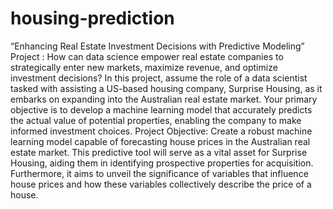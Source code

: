 # housing-prediction
“Enhancing Real Estate Investment Decisions with Predictive Modeling”
Project : How can data science empower real estate companies to strategically enter new markets, maximize revenue, and optimize investment decisions?
In this project, assume the role of a data scientist tasked with assisting a US-based housing company, Surprise Housing, as it embarks on expanding into the Australian real estate market. Your primary objective is to develop a machine learning model that accurately predicts the actual value of potential properties, enabling the company to make informed investment choices.
Project Objective: Create a robust machine learning model capable of forecasting house prices in the Australian real estate market. This predictive tool will serve as a vital asset for Surprise Housing, aiding them in identifying prospective properties for acquisition. Furthermore, it aims to unveil the significance of variables that influence house prices and how these variables collectively describe the price of a house.
